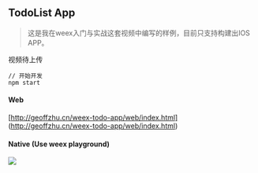 ## TodoList App

> 这是我在weex入门与实战这套视频中编写的样例，目前只支持构建出IOS APP。


视频待上传

```
// 开始开发
npm start
```

#### Web

[http://geoffzhu.cn/weex-todo-app/web/index.html] (http://geoffzhu.cn/weex-todo-app/web/index.html)

#### Native (Use weex playground)

![](http://geoffzhu.cn/weex-todo-app/qr.png)